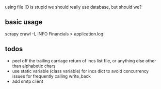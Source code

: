using file IO is stupid
we should really use database, but should we?


## basic usage
scrapy crawl -L INFO Financials > application.log


## todos
* peel off the trailing carriage return of incs list file, or anything else other than alphabetic chars
* use static variable (class variable) for incs dict to avoid concurrency issues for frequently calling write_back
* add smtp client

